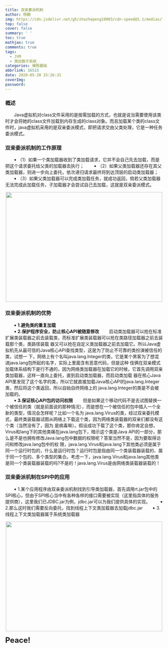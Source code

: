 ```yaml
---
title: 双亲委派机制
author: 杨鹏
img: https://cdn.jsdelivr.net/gh/zhazhapeng10003/cdn-speed@1.1/medias/featureimages/9.jpg
top: false
cover: false
summary: ' '
toc: true
mathjax: true
comments: true
tags:
  - JVM
  - 类加载子系统
categories: 编程基础
abbrlink: 16515
date: 2020-05-20 15:26:31
coverImg:
password:
---
```



### 概述
&ensp;&ensp;&ensp;&ensp;Java虚拟机对class文件采用的是按需加载的方式，也就是说当需要使用该类时才会将她的class文件加载到内存生成的class对象。而且加载某个类的class文件时，java虚拟机采用的是双亲委派模式，即把请求交由父类处理，它是一种任务委派模式。


### 双亲委派机制的工作原理
&ensp;&ensp;&ensp;&ensp;**<font size = 3>•** </font>（1）如果一个类加载器收到了类加载请求，它并不会自己先去加载，而是把这个请求委托给父类的加载器去执行；
&ensp;&ensp;&ensp;&ensp;**<font size = 3>•** </font>（2）如果父类加载器还存在其父类加载器，则进一步向上委托，依次递归请求最终将到达顶层的启动类加载器；
&ensp;&ensp;&ensp;&ensp;**<font size = 3>•** </font>（3）如果父类加载器可以完成类加载任务，就成功返回，倘若父类加载器无法完成此加载任务，子加载器才会尝试自己去加载，这就是双亲委派模式。
<center>
<img src="https://img-blog.csdnimg.cn/20200520151554395.png" alt="" width="500" height="350" align="bottom" />
</center>

### 双亲委派机制的优势
&ensp;&ensp;&ensp;&ensp;**<font size = 3>• </font>1.避免类的重复加载**<br>
&ensp;&ensp;&ensp;&ensp;**<font size = 3>• </font>2.保护程序安全，防止核心API被随意修改**
&ensp;&ensp;&ensp;&ensp;启动类加载器可以抢在标准扩展类装载器之前去装载类，而标准扩展类装载器可以抢在类路径加载器之前去装载那个类，类路径装载 器又可以抢在自定义类加载器之前去加载它。所以Java虚拟机先从最可信的Java核心API查找类型，这是为了防止不可靠的类扮演被信任的类，试想一 下，网络上有个名叫java.lang.Integer的类，它是某个黑客为了想混进java.lang包所起的名字，实际上里面含有恶意代码，但是这种 伎俩在双亲模式加载体系结构下是行不通的，因为网络类加载器在加载它的时候，它首先调用双亲类加载器，这样一直向上委托，直到启动类加载器，而启动类加载 器在核心Java API里发现了这个名字的类，所以它就直接加载Java核心API的java.lang.Integer类，然后将这个类返回，所以自始自终网络上的 java.lang.Integer的类是不会被加载的。<br>
&ensp;&ensp;&ensp;&ensp;**<font size = 3>• </font>3.保证核心API包的访问权限** 
&ensp;&ensp;&ensp;&ensp;但是如果这个移动代码不是去试图替换一个被信任的类（就是前面说的那种情况），而是想在一个被信任的包中插入一个全新的类型，情况会怎样呢？比如一个名为 java.lang.Virus的类，经过双亲委托模式，最终类装载器试图从网络上下载这个类，因为网络类装载器的双亲们都没有这个类（当然没有了，因为 是病毒嘛）。假设成功下载了这个类，那你肯定会想，Virus和lang下的其他类痛在java.lang包下，暗示这个类是Java API的一部分，那么是不是也拥有修改Java.lang包中数据的权限呢？答案当然不是，因为要取得访问和修改java.lang包中的权 限，java.lang.Virus和java.lang下其他类必须是属于同一个运行时包的，什么是运行时包？运行时包是指由同一个类装载器装载的、属 于同一个包的、多个类型的集合。考虑一下，java.lang.Virus和java.lang其他类是同一个类装载器装载的吗?不是的！java.lang.Virus是由网络类装载器装载的！
### 双亲委派机制在SPI中的应用
&ensp;&ensp;&ensp;&ensp;**<font size = 3>•** </font>1.某个应用程序由双亲委派机制找到引导类加载器，首先调用rt.jar包中的SPI核心，但由于SPI核心当中有各种各样的接口需要被实现（这里指具体的服务提供商），这里我们已JDBC.jar为例，jdbc.jar可以为我们提供具体的实现。
&ensp;&ensp;&ensp;&ensp;**<font size = 3>•** </font>2.那么这时我们需要反向委托，找到线程上下文类加载器去加载jdbc.jar
&ensp;&ensp;&ensp;&ensp;**<font size = 3>•** </font>3.线程上下文类加载器属于系统类加载器
<center>
<img src="https://img-blog.csdnimg.cn/20200520152358511.png" alt="" width="500" height="350" align="bottom" />
</center>

**<font size = 5>Peace!**

